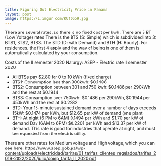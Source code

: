 ```yaml
---
title: Figuring Out Electricity Price in Panama
layout: post
image: https://i.imgur.com/KUfbGo9.jpg
---
```


There are several rates, so there is no fixed cost per kwh. There are 5 BT (Low Voltage) rates There is the BTS (S: Simple) which is subdivided into 3: BTS1, BTS2, BTS3. The BTD (D: with Demand) and BTH (H: Hourly). For residences, the first 4 apply and the way of being in one of them is automatically calculated by your consumption.

Costs of the II semester 2020 Naturgy: ASEP - Electric rate II semester 2020

- All BTSs pay $2.80 for 0 to 10 kWh (fixed charge)
- BTS1: Consumption less than 300kwh: $0.1486
- BTS2: Consumption between 301 and 750 kwh: $0.1486 per 290kWh and the rest at $0.1944
- BTS3: Consumption over 750kwh: $0.1486 per 290kWh, $0.1944 per 450kWh and the rest at $0.2282
- BTD: Your 15-minute sustained demand over a number of days exceeds 15kW: $0.1474 per kWh, but $12.65 per kW of demand (one plant)
- BTH: At night (6 PM to 6AM) 0.1494 per kWh and $1.70 per kW of demand Day (6AM to 6PM) $0.2201 per kWh and $13.37 per kW of demand. This rate is good for industries that operate at night, and must be requested from the electric utility.

There are other rates for Medium voltage and High voltage, which you can see here: https://www.asep.gob.pa/wp-content/uploads/electricidad/tarifas/01_tarifas_clientes_regulados/tarifas_2019-2022/2020/julio/comp_tarifa_II_2020.pdf

